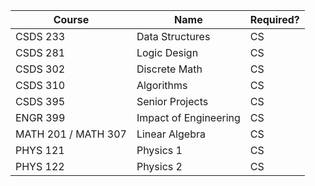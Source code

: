| Course              | Name                  | Required? |
| ------------------- | --------------------- | --------- |
| CSDS 233            | Data Structures       | CS        |
| CSDS 281            | Logic Design          | CS        |
| CSDS 302            | Discrete Math         | CS        |
| CSDS 310            | Algorithms            | CS        |
| CSDS 395            | Senior Projects       | CS        |
| ENGR 399            | Impact of Engineering | CS        |
| MATH 201 / MATH 307 | Linear Algebra        | CS        |
| PHYS 121            | Physics 1             | CS        |
| PHYS 122            | Physics 2             | CS        |
